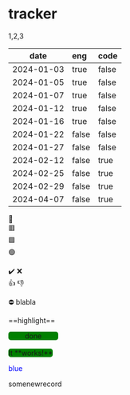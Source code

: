 
# tracker
1,2,3

| date       |  eng  |  code  |
|------------|:------|:-------|
| 2024-01-03 | true  |  false |
| 2024-01-05 | true  |  false |
| 2024-01-07 | true  |  false |
| 2024-01-12 | true  |  false |
| 2024-01-16 | true  |  false |
| 2024-01-22 | false |  false |
| 2024-01-27 | false |  false |
| 2024-02-12 | false |  true  |
| 2024-02-25 | false |  true  |
| 2024-02-29 | false |  true  |
| 2024-04-07 | false |  true  |

:red_circle:  
:red_square:  
:green_square:  
:green_circle:

:heavy_check_mark:
:x:  
:+1:
:-1:

:no_entry:
blabla

==highlight==

<style>
.button-green{
  width:100px;
  background-color:green;
  border-radius: 5px;
  text-align: center;
}  
</style>
<div class="button-green">done</div>   
<br>
<span class="button-green">It **works!**</span>  

<span style="color:blue">blue</span>

somenewrecord
